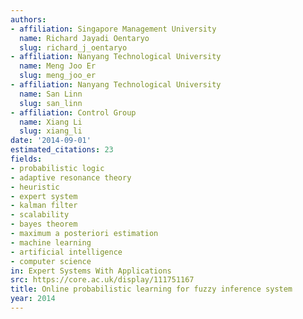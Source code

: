 ```yaml
---
authors:
- affiliation: Singapore Management University
  name: Richard Jayadi Oentaryo
  slug: richard_j_oentaryo
- affiliation: Nanyang Technological University
  name: Meng Joo Er
  slug: meng_joo_er
- affiliation: Nanyang Technological University
  name: San Linn
  slug: san_linn
- affiliation: Control Group
  name: Xiang Li
  slug: xiang_li
date: '2014-09-01'
estimated_citations: 23
fields:
- probabilistic logic
- adaptive resonance theory
- heuristic
- expert system
- kalman filter
- scalability
- bayes theorem
- maximum a posteriori estimation
- machine learning
- artificial intelligence
- computer science
in: Expert Systems With Applications
src: https://core.ac.uk/display/111751167
title: Online probabilistic learning for fuzzy inference system
year: 2014
---
```

